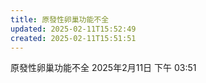 ```yaml
---
title: 原發性卵巢功能不全
updated: 2025-02-11T15:52:49
created: 2025-02-11T15:51:51
---
```


原發性卵巢功能不全
2025年2月11日
下午 03:51
